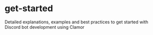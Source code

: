 # get-started
Detailed explanations, examples and best practices to get started with Discord bot development using Clamor

